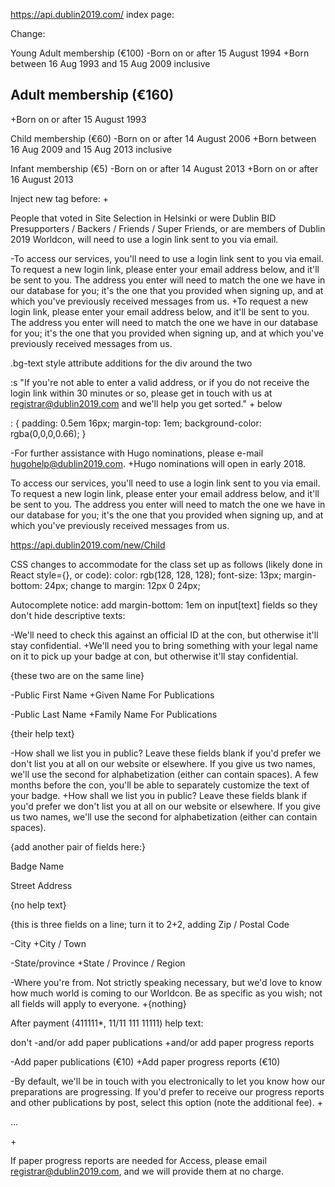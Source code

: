 https://api.dublin2019.com/ index page:

Change:

Young Adult membership (€100)
-Born on or after 15 August 1994
+Born between 16 Aug 1993 and 15 Aug 2009 inclusive

Adult membership (€160)
-
+Born on or after 15 August 1993

Child membership (€60)
-Born on or after 14 August 2006
+Born between 16 Aug 2009 and 15 Aug 2013 inclusive

Infant membership (€5)
-Born on or after 14 August 2013
+Born on or after 16 August 2013

Inject new tag before:
+<p>People that voted in Site Selection in Helsinki or were Dublin BID Presupporters / Backers / Friends / Super Friends, or are members of Dublin 2019 Worldcon, will need to use a login link sent to you via email.</p>

-To access our services, you'll need to use a login link sent to you via email. To request a new login link, please enter your email address below, and it'll be sent to you. The address you enter will need to match the one we have in our database for you; it's the one that you provided when signing up, and at which you've previously received messages from us.
+To request a new login link, please enter your email address below, and it'll be sent to you. The address you enter will need to match the one we have in our database for you; it's the one that you provided when signing up, and at which you've previously received messages from us.

.bg-text style attribute additions for the div around the two <p>:s "If you're not able to enter a valid address, or if you do not receive the login link within 30 minutes or so, please get in touch with us at registrar@dublin2019.com and we'll help you get sorted." + below <p>:
{
padding: 0.5em 16px;
margin-top: 1em;
background-color: rgba(0,0,0,0.66);
}

-For further assistance with Hugo nominations, please e-mail hugohelp@dublin2019.com.
+Hugo nominations will open in early 2018.



To access our services, you'll need to use a login link sent to you via email. To request a new login link, please enter your email address below, and it'll be sent to you. The address you enter will need to match the one we have in our database for you; it's the one that you provided when signing up, and at which you've previously received messages from us. 






https://api.dublin2019.com/new/Child

CSS changes to accommodate for the class set up as follows (likely done in React style={}, or code):
    color: rgb(128, 128, 128);
    font-size: 13px;
    margin-bottom: 24px;
change to
    margin: 12px 0 24px;

Autocomplete notice: add margin-bottom: 1em on input[text] fields so they don't hide descriptive texts:



-We'll need to check this against an official ID at the con, but otherwise it'll stay confidential.
+We'll need you to bring something with your legal name on it to pick up your badge at con, but otherwise it'll stay confidential.


{these two are on the same line}

-Public First Name
+Given Name For Publications

-Public Last Name
+Family Name For Publications

{their help text}

-How shall we list you in public? Leave these fields blank if you'd prefer we don't list you at all on our website or elsewhere. If you give us two names, we'll use the second for alphabetization (either can contain spaces). A few months before the con, you'll be able to separately customize the text of your badge.
+How shall we list you in public? Leave these fields blank if you'd prefer we don't list you at all on our website or elsewhere. If you give us two names, we'll use the second for alphabetization (either can contain spaces).


{add another pair of fields here:}

Badge Name

Street Address

{no help text}



{this is three fields on a line; turn it to 2+2, adding Zip / Postal Code

-City
+City / Town

-State/province
+State / Province / Region



-Where you're from. Not strictly speaking necessary, but we'd love to know how much world is coming to our Worldcon. Be as specific as you wish; not all fields will apply to everyone.
+{nothing}








After payment (411111*, 11/11 111 11111)
help text:

don't 
-and/or add paper publications
+and/or add paper progress reports


-Add paper publications (€10)
+Add paper progress reports (€10)

-By default, we'll be in touch with you electronically to let you know how our preparations are progressing. If you'd prefer to receive our progress reports and other publications by post, select this option (note the additional fee).
+<p>...</p>
+<p>If paper progress reports are needed for Access, please email registrar@dublin2019.com, and we will provide them at no charge.</p>
